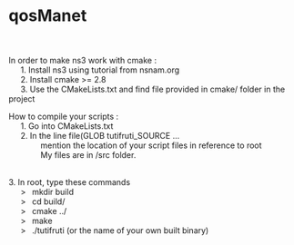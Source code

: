 # qosManet

<br><br>
In order to make ns3 work with cmake :
<br>&ensp;&ensp;&ensp;1. Install ns3 using tutorial from nsnam.org
<br>&ensp;&ensp;&ensp;2. Install cmake >= 2.8
<br>&ensp;&ensp;&ensp;3. Use the CMakeLists.txt and find file provided in cmake/ folder in the project


How to compile your scripts :
<br>&ensp;&ensp;&ensp;1. Go into CMakeLists.txt
<br>&ensp;&ensp;&ensp;2. In the line file(GLOB tutifruti_SOURCE ...
<br>&ensp;&ensp;&ensp;&ensp;&ensp;&ensp;&ensp;&ensp;mention the location of your script files in reference to root
<br>&ensp;&ensp;&ensp;&ensp;&ensp;&ensp;&ensp;&ensp;My files are in /src folder.

<br>3. In root, type these commands
	<br>&ensp;&ensp;&ensp;> &ensp;mkdir build
	<br>&ensp;&ensp;&ensp;> &ensp;cd build/
	<br>&ensp;&ensp;&ensp;> &ensp;cmake ../
	<br>&ensp;&ensp;&ensp;> &ensp;make
	<br>&ensp;&ensp;&ensp;> &ensp;./tutifruti (or the name of your own built binary)

